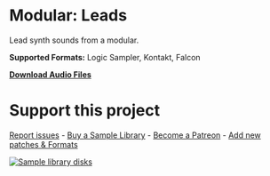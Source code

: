 # Modular: Leads
 
Lead synth sounds from a modular.

**Supported Formats:** Logic Sampler, Kontakt, Falcon

**[Download Audio Files](https://github.com/publicsamples/Modular-Leads/releases/tag/1.0)**

# Support this project

[Report issues](/issues) - [Buy a Sample Library](https://gumroad.com/modularsamples) - [Become a Patreon](https://www.patreon.com/modularsamples) - [Add new patches & Formats](/pulls)

[
![Sample library disks](https://www.modularsamples.com/samples/product/drive/drives2.jpg)
](https://modularsamples.gumroad.com/l/modularsamples-drives?_ga=2.242988098.195509939.1628358549-1869591910.1628358549)
